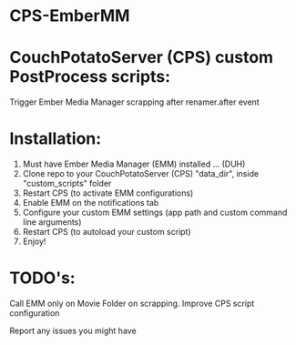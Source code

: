 CPS-EmberMM
===========

CouchPotatoServer (CPS) custom PostProcess scripts: 
===========

Trigger Ember Media Manager scrapping after renamer.after event

Installation:
===========

1. Must have Ember Media Manager (EMM) installed ... (DUH)
2. Clone repo to your CouchPotatoServer (CPS) "data_dir", inside "custom_scripts" folder
3. Restart CPS (to activate EMM configurations)
4. Enable EMM on the notifications tab
4. Configure your custom EMM settings (app path and custom command line arguments)
5. Restart CPS (to autoload your custom script)
6. Enjoy!

TODO's:
===========
Call EMM only on Movie Folder on scrapping.
Improve CPS script configuration


Report any issues you might have
